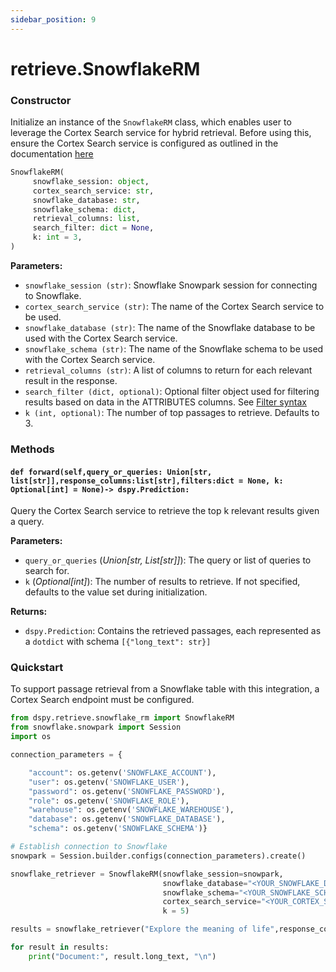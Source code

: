 ```yaml
---
sidebar_position: 9
---
```


# retrieve.SnowflakeRM

### Constructor

Initialize an instance of the `SnowflakeRM` class, which enables user to leverage the Cortex Search service for hybrid retrieval. Before using this, ensure the Cortex Search service is configured as outlined in the documentation [here](https://docs.snowflake.com/en/user-guide/snowflake-cortex/cortex-search/cortex-search-overview#overview)

```python
SnowflakeRM(
     snowflake_session: object,
     cortex_search_service: str,
     snowflake_database: str,
     snowflake_schema: dict,
     retrieval_columns: list,
     search_filter: dict = None,
     k: int = 3,
)
```

**Parameters:**

- `snowflake_session (str)`: Snowflake Snowpark session for connecting to Snowflake.
- `cortex_search_service (str)`: The name of the Cortex Search service to be used.
- `snowflake_database (str)`: The name of the Snowflake database to be used with the Cortex Search service.
- `snowflake_schema (str)`: The name of the Snowflake schema to be used with the Cortex Search service.
- `retrieval_columns (str)`: A list of columns to return for each relevant result in the response.
- `search_filter (dict, optional)`: Optional filter object used for filtering results based on data in the ATTRIBUTES columns. See [Filter syntax](https://docs.snowflake.com/en/user-guide/snowflake-cortex/cortex-search/query-cortex-search-service#filter-syntax)
- `k (int, optional)`: The number of top passages to retrieve. Defaults to 3.

### Methods

#### `def forward(self,query_or_queries: Union[str, list[str]],response_columns:list[str],filters:dict = None, k: Optional[int] = None)-> dspy.Prediction:`

Query the Cortex Search service to retrieve the top k relevant results given a query.

**Parameters:**

- `query_or_queries` (_Union[str, List[str]]_): The query or list of queries to search for.
- `k` (_Optional[int]_): The number of results to retrieve. If not specified, defaults to the value set during initialization.

**Returns:**

- `dspy.Prediction`: Contains the retrieved passages, each represented as a `dotdict` with schema `[{"long_text": str}]`

### Quickstart

To support passage retrieval from a Snowflake table with this integration, a Cortex Search endpoint must be configured.

```python
from dspy.retrieve.snowflake_rm import SnowflakeRM
from snowflake.snowpark import Session
import os

connection_parameters = {

    "account": os.getenv('SNOWFLAKE_ACCOUNT'),
    "user": os.getenv('SNOWFLAKE_USER'),
    "password": os.getenv('SNOWFLAKE_PASSWORD'),
    "role": os.getenv('SNOWFLAKE_ROLE'),
    "warehouse": os.getenv('SNOWFLAKE_WAREHOUSE'),
    "database": os.getenv('SNOWFLAKE_DATABASE'),
    "schema": os.getenv('SNOWFLAKE_SCHEMA')}

# Establish connection to Snowflake
snowpark = Session.builder.configs(connection_parameters).create()

snowflake_retriever = SnowflakeRM(snowflake_session=snowpark,
                                  snowflake_database="<YOUR_SNOWFLAKE_DATABASE_NAME>",
                                  snowflake_schema="<YOUR_SNOWFLAKE_SCHEMA_NAME>",
                                  cortex_search_service="<YOUR_CORTEX_SERACH_SERVICE_NAME>",
                                  k = 5)

results = snowflake_retriever("Explore the meaning of life",response_columns=["<NAME_OF_COLUMN_CONTAINING_TEXT>"])

for result in results:
    print("Document:", result.long_text, "\n")
```
